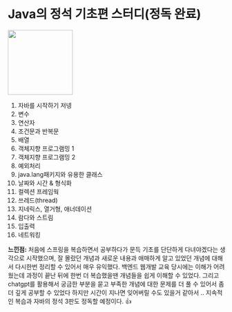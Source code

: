 # Java의 정석 기초편 스터디(정독 완료)

<img src="https://user-images.githubusercontent.com/116619009/220857602-4fe6bbcd-157f-4140-83a7-bf441371a45b.png" width="150">

1. 자바를 시작하기 저넹
2. 변수
3. 연산자
4. 조건문과 반복문
5. 배열
6. 객체지향 프로그램밍 1
7. 객체지향 프로그램밍 2
8. 예외처리
9. java.lang패키지와 유용한 클래스
10. 날짜와 시간 & 형식화
11. 컬렉션 프레임웍
12. 쓰레드(thread)
13. 지네릭스, 열거형, 애너데이션
14. 람다와 스트림
15. 입출력
16. 네트워킹  

**느낀점:**
처음에 스프링을 복습하면서 공부하다가 문득 기초를 단단하게 다녀야겠다는 생각으로 시작했으며, 
잘 몰랐던 개념과 새로운 내용과 애매하게 알고 있었던 개념에 대해서 다시한번 정리할 수 있어서 매우 유익했다.
백엔드 웹개발 교육 당시에는 이해가 어려웠는데 과정이 끝난 뒤에 한번 더 복습했을땐 개념들을 쉽게 이해할 수 있었다.
그리고 chatgpt를 활용해서 궁금한 부분을 묻고 부족한 개념에 대한 문제를 더 풀 수 있어서 좀 더 깊게 공부할 수 있었다 
하지만 시간이 지나면 잊어버릴 수도 있을거 같아서 .. 지속적인 복습과 자바의 정석 3판도 정독할 예정이다. :+1:
